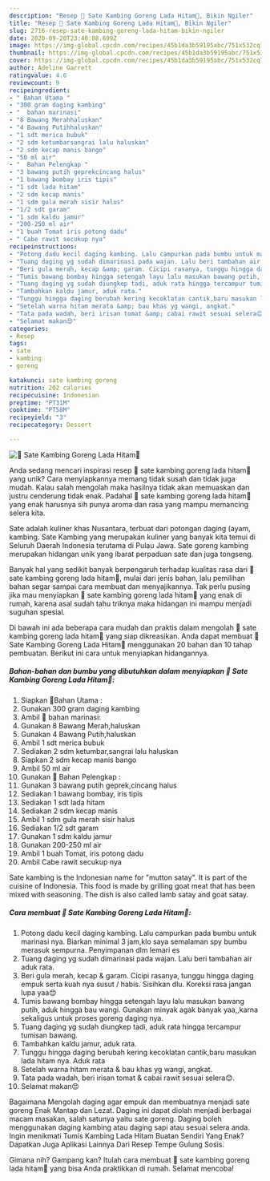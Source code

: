 ```yaml
---
description: "Resep 🐏 Sate Kambing Goreng Lada Hitam🐏, Bikin Ngiler"
title: "Resep 🐏 Sate Kambing Goreng Lada Hitam🐏, Bikin Ngiler"
slug: 2716-resep-sate-kambing-goreng-lada-hitam-bikin-ngiler
date: 2020-09-20T23:40:08.699Z
image: https://img-global.cpcdn.com/recipes/45b1da3b59195abc/751x532cq70/🐏-sate-kambing-goreng-lada-hitam🐏-foto-resep-utama.jpg
thumbnail: https://img-global.cpcdn.com/recipes/45b1da3b59195abc/751x532cq70/🐏-sate-kambing-goreng-lada-hitam🐏-foto-resep-utama.jpg
cover: https://img-global.cpcdn.com/recipes/45b1da3b59195abc/751x532cq70/🐏-sate-kambing-goreng-lada-hitam🐏-foto-resep-utama.jpg
author: Adeline Garrett
ratingvalue: 4.6
reviewcount: 9
recipeingredient:
- " Bahan Utama "
- "300 gram daging kambing"
- "  bahan marinasi"
- "8 Bawang Merahhaluskan"
- "4 Bawang Putihhaluskan"
- "1 sdt merica bubuk"
- "2 sdm ketumbarsangrai lalu haluskan"
- "2 sdm kecap manis bango"
- "50 ml air"
- "  Bahan Pelengkap "
- "3 bawang putih geprekcincang halus"
- "1 bawang bombay iris tipis"
- "1 sdt lada hitam"
- "2 sdm kecap manis"
- "1 sdm gula merah sisir halus"
- "1/2 sdt garam"
- "1 sdm kaldu jamur"
- "200-250 ml air"
- "1 buah Tomat iris potong dadu"
- " Cabe rawit secukup nya"
recipeinstructions:
- "Potong dadu kecil daging kambing. Lalu campurkan pada bumbu untuk marinasi nya. Biarkan minimal 3 jam,klo saya semalaman spy bumbu merasuk sempurna. Penyimpanan dlm lemari es"
- "Tuang daging yg sudah dimarinasi pada wajan. Lalu beri tambahan air aduk rata."
- "Beri gula merah, kecap &amp; garam. Cicipi rasanya, tunggu hingga daging empuk serta kuah nya susut / habis. Sisihkan dlu. Koreksi rasa jangan lupa yaa😊"
- "Tumis bawang bombay hingga setengah layu lalu masukan bawang putih, aduk hingga bau wangi. Gunakan minyak agak banyak yaa,,karna sekaligus untuk proses goreng daging nya."
- "Tuang daging yg sudah diungkep tadi, aduk rata hingga tercampur tumisan bawang."
- "Tambahkan kaldu jamur, aduk rata."
- "Tunggu hingga daging berubah kering kecoklatan cantik,baru masukan lada hitam nya. Aduk rata"
- "Setelah warna hitam merata &amp; bau khas yg wangi, angkat."
- "Tata pada wadah, beri irisan tomat &amp; cabai rawit sesuai selera😊."
- "Selamat makan😍"
categories:
- Resep
tags:
- sate
- kambing
- goreng

katakunci: sate kambing goreng 
nutrition: 202 calories
recipecuisine: Indonesian
preptime: "PT31M"
cooktime: "PT58M"
recipeyield: "3"
recipecategory: Dessert

---
```



![🐏 Sate Kambing Goreng Lada Hitam🐏](https://img-global.cpcdn.com/recipes/45b1da3b59195abc/751x532cq70/🐏-sate-kambing-goreng-lada-hitam🐏-foto-resep-utama.jpg)

Anda sedang mencari inspirasi resep 🐏 sate kambing goreng lada hitam🐏 yang unik? Cara menyiapkannya memang tidak susah dan tidak juga mudah. Kalau salah mengolah maka hasilnya tidak akan memuaskan dan justru cenderung tidak enak. Padahal 🐏 sate kambing goreng lada hitam🐏 yang enak harusnya sih punya aroma dan rasa yang mampu memancing selera kita.

Sate adalah kuliner khas Nusantara, terbuat dari potongan daging (ayam, kambing. Sate Kambing yang merupakan kuliner yang banyak kita temui di Seluruh Daerah Indonesia terutama di Pulau Jawa. Sate goreng kambing merupakan hidangan unik yang ibarat perpaduan sate dan juga tongseng.

Banyak hal yang sedikit banyak berpengaruh terhadap kualitas rasa dari 🐏 sate kambing goreng lada hitam🐏, mulai dari jenis bahan, lalu pemilihan bahan segar sampai cara membuat dan menyajikannya. Tak perlu pusing jika mau menyiapkan 🐏 sate kambing goreng lada hitam🐏 yang enak di rumah, karena asal sudah tahu triknya maka hidangan ini mampu menjadi suguhan spesial.


Di bawah ini ada beberapa cara mudah dan praktis dalam mengolah 🐏 sate kambing goreng lada hitam🐏 yang siap dikreasikan. Anda dapat membuat 🐏 Sate Kambing Goreng Lada Hitam🐏 menggunakan 20 bahan dan 10 tahap pembuatan. Berikut ini cara untuk menyiapkan hidangannya.

<!--inarticleads1-->

##### Bahan-bahan dan bumbu yang dibutuhkan dalam menyiapkan 🐏 Sate Kambing Goreng Lada Hitam🐏:

1. Siapkan  🐏Bahan Utama :
1. Gunakan 300 gram daging kambing
1. Ambil  🐏 bahan marinasi:
1. Gunakan 8 Bawang Merah,haluskan
1. Gunakan 4 Bawang Putih,haluskan
1. Ambil 1 sdt merica bubuk
1. Sediakan 2 sdm ketumbar,sangrai lalu haluskan
1. Siapkan 2 sdm kecap manis bango
1. Ambil 50 ml air
1. Gunakan  🐏 Bahan Pelengkap :
1. Gunakan 3 bawang putih geprek,cincang halus
1. Sediakan 1 bawang bombay, iris tipis
1. Sediakan 1 sdt lada hitam
1. Sediakan 2 sdm kecap manis
1. Ambil 1 sdm gula merah sisir halus
1. Sediakan 1/2 sdt garam
1. Gunakan 1 sdm kaldu jamur
1. Gunakan 200-250 ml air
1. Ambil 1 buah Tomat, iris potong dadu
1. Ambil  Cabe rawit secukup nya


Sate kambing is the Indonesian name for &#34;mutton satay&#34;. It is part of the cuisine of Indonesia. This food is made by grilling goat meat that has been mixed with seasoning. The dish is also called lamb satay and goat satay. 

<!--inarticleads2-->

##### Cara membuat 🐏 Sate Kambing Goreng Lada Hitam🐏:

1. Potong dadu kecil daging kambing. Lalu campurkan pada bumbu untuk marinasi nya. Biarkan minimal 3 jam,klo saya semalaman spy bumbu merasuk sempurna. Penyimpanan dlm lemari es
1. Tuang daging yg sudah dimarinasi pada wajan. Lalu beri tambahan air aduk rata.
1. Beri gula merah, kecap &amp; garam. Cicipi rasanya, tunggu hingga daging empuk serta kuah nya susut / habis. Sisihkan dlu. Koreksi rasa jangan lupa yaa😊
1. Tumis bawang bombay hingga setengah layu lalu masukan bawang putih, aduk hingga bau wangi. Gunakan minyak agak banyak yaa,,karna sekaligus untuk proses goreng daging nya.
1. Tuang daging yg sudah diungkep tadi, aduk rata hingga tercampur tumisan bawang.
1. Tambahkan kaldu jamur, aduk rata.
1. Tunggu hingga daging berubah kering kecoklatan cantik,baru masukan lada hitam nya. Aduk rata
1. Setelah warna hitam merata &amp; bau khas yg wangi, angkat.
1. Tata pada wadah, beri irisan tomat &amp; cabai rawit sesuai selera😊.
1. Selamat makan😍


Bagaimana Mengolah daging agar empuk dan membuatnya menjadi sate goreng Enak Mantap dan Lezat. Daging ini dapat diolah menjadi berbagai macam masakan, salah satunya yaitu sate goreng. Daging boleh menggunakan daging kambing atau daging sapi atau sesuai selera anda. Ingin menikmati Tumis Kambing Lada Hitam Buatan Sendiri Yang Enak? Dapatkan Juga Aplikasi Lainnya Dari Resep Tempe Gulung Sosis. 

Gimana nih? Gampang kan? Itulah cara membuat 🐏 sate kambing goreng lada hitam🐏 yang bisa Anda praktikkan di rumah. Selamat mencoba!
